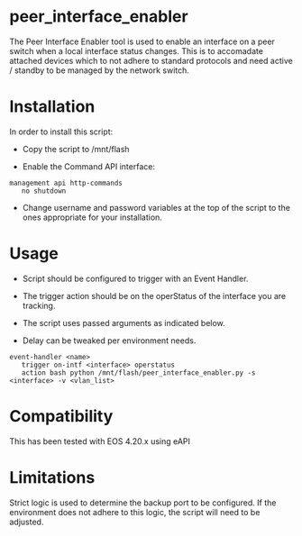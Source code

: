 # peer_interface_enabler
The Peer Interface Enabler tool is used to enable an interface on a peer switch when a local interface status changes.  This is to accomadate attached devices which to not adhere to standard protocols and need active / standby to be managed by the network switch.

# Installation

In order to install this script:
- Copy the script to /mnt/flash

- Enable the Command API interface:
```
management api http-commands
   no shutdown
```

- Change username and password variables at the top of the script to the ones appropriate for your installation.
         
# Usage

- Script should be configured to trigger with an Event Handler.

- The trigger action should be on the operStatus of the interface you are tracking.

- The script uses passed arguments as indicated below.

- Delay can be tweaked per environment needs.
```
event-handler <name>
   trigger on-intf <interface> operstatus
   action bash python /mnt/flash/peer_interface_enabler.py -s <interface> -v <vlan_list>
```

# Compatibility

This has been tested with EOS 4.20.x using eAPI

# Limitations

Strict logic is used to determine the backup port to be configured. If the environment does not adhere to this logic, the script will need to be adjusted.
